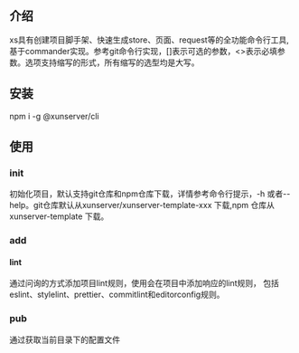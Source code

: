 ## 介绍
xs具有创建项目脚手架、快速生成store、页面、request等的全功能命令行工具, 基于commander实现。参考git命令行实现，[]表示可选的参数，<>表示必填参数。选项支持缩写的形式，所有缩写的选型均是大写。

## 安装
npm i -g @xunserver/cli

## 使用
### init 
初始化项目，默认支持git仓库和npm仓库下载，详情参考命令行提示，-h 或者--help。git仓库默认从xunserver/xunserver-template-xxx 下载,npm 仓库从xunserver-template 下载。

### add 
#### lint
通过问询的方式添加项目lint规则，使用会在项目中添加响应的lint规则， 包括eslint、stylelint、prettier、commitlint和editorconfig规则。

### pub
通过获取当前目录下的配置文件
